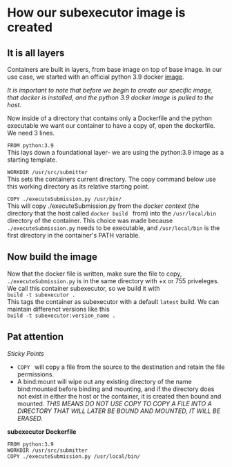 # How our subexecutor image is created
## It is all layers
Containers are built in layers, from base image on top of base image. In our use case, we started with an official python 3.9 docker [image](https://hub.docker.com/_/python/).  

_It is important to note that before we begin to create our specific image, that docker is installed, and the python 3.9 docker image is pulled to the host._  

Now inside of a directory that contains only a Dockerfile and the python executable we want our container to have a copy of, open the dockerfile. We need 3 lines.

`FROM python:3.9 `  
This lays down a foundational layer- we are using the python:3.9 image as a starting template.  

`WORKDIR /usr/src/submitter`  
This sets the containers current directory. The copy command below use this working directory as its relative starting point.  

`COPY ./executeSubmission.py /usr/bin/`  
This will copy ./executeSubmission.py from the _docker context_ (the directory that the host called `docker build `  from) into the `/usr/local/bin` directory of the container. This choice was made because `./executeSubmission.py` needs to be executable, and `/usr/local/bin` is the first directory in the container's PATH variable.  
 

## Now build the image  
Now that the docker file is written, make sure the file to copy, `./executeSubmission.py` is in the same directory with +x or 755 priveleges. We call this container subexecutor, so we build it with   
`build -t subexecutor .`  
This tags the container as subexecutor with a default `latest` build. We can maintain differenct versions like this  
`build -t subexecutor:version_name . `  

## Pat attention  
_Sticky Points_  
* `COPY ` will copy a file from the source to the destination and retain the file permissions.
* A bind:mount will wipe out any existing directory of the name bind:mounted before binding and mounting, and if the directory does not exist in either the host or the container, it is created then bound and mounted. _THIS MEANS DO NOT USE COPY TO COPY A FILE INTO A DIRECTORY THAT WILL LATER BE BOUND AND MOUNTED, IT WILL BE ERASED._  


__subexecutor Dockerfile__  
```
FROM python:3.9   
WORKDIR /usr/src/submitter
COPY ./executeSubmission.py /usr/local/bin/
```
